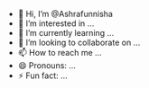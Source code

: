 - 👋 Hi, I’m @Ashrafunnisha
- 👀 I’m interested in ...
- 🌱 I’m currently learning ...
- 💞️ I’m looking to collaborate on ...
- 📫 How to reach me ...
- 😄 Pronouns: ...
- ⚡ Fun fact: ...

<!---
Ashrafunnisha/Ashrafunnisha is a ✨ special ✨ repository because its `README.md` (this file) appears on your GitHub profile.
You can click the Preview link to take a look at your changes.
--->
